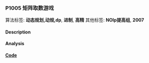 ### P1005 矩阵取数游戏

算法标签: **动态规划,动规,dp**, **进制**, **高精**
其他标签: **NOIp提高组**, **2007**


#### Description

#### Analysis

#### [Code](../cpp/p1005.cpp) 

